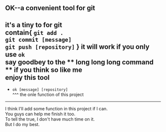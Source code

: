 OK--a convenient tool for git
-----------------------------
it's a tiny to for git  
contain{
`git add .`  
`git commit [message]`  
`git push [repository]` 
}
it will work if you only use `ok`  
say goodbey to the ** long long long command ** if you think so like me  
**enjoy this tool**  
---

* `ok [message] [repository]`  
   ^^^  the onle function of this project  
---  
I think I'll add some function in this project if I can.  
You guys can help me finish it too.  
To tell the true, I don't have much time on it.  
But I do my best.
